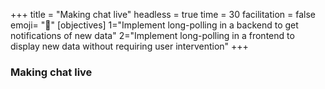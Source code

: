 +++
title = "Making chat live"
headless = true
time = 30
facilitation = false
emoji= "📖"
[objectives]
    1="Implement long-polling in a backend to get notifications of new data"
    2="Implement long-polling in a frontend to display new data without requiring user intervention"
+++

### Making chat live
